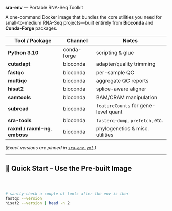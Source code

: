  **sra-env** — Portable RNA-Seq Toolkit

A one-command Docker image that bundles the core utilities you need for small-to-medium RNA-Seq projects—built entirely from **Bioconda** and **Conda-Forge** packages.

| Tool / Package | Channel | Notes |
|----------------|---------|-------|
| **Python 3.10** | conda-forge | scripting & glue |
| **cutadapt** | bioconda | adapter/quality trimming |
| **fastqc** | bioconda | per-sample QC |
| **multiqc** | bioconda | aggregate QC reports |
| **hisat2** | bioconda | splice-aware aligner |
| **samtools** | bioconda | BAM/CRAM manipulation |
| **subread** | bioconda | `featureCounts` for gene-level quant |
| **sra-tools** | bioconda | `fasterq-dump`, `prefetch`, etc. |
| **raxml / raxml-ng**, **emboss** | bioconda | phylogenetics & misc. utilities |

*(Exact versions are pinned in [`sra-env.yml`](./sra-env.yml).)*


---

## 🔧 Quick Start – Use the Pre-built Image

```bash



# sanity-check a couple of tools after the env is ther
fastqc --version
hisat2 --version | head -n 2
